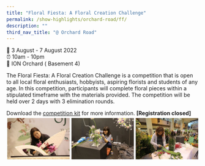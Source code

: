 ```yaml
---
title: "Floral Fiesta: A Floral Creation Challenge"
permalink: /show-highlights/orchard-road/ff/
description: ""
third_nav_title: "@ Orchard Road"
---
```

📆 3 August - 7 August 2022 <br>
⏰ 10am - 10pm<br>
📍 ION Orchard ( Basement 4) <br>

The Floral Fiesta: A Floral Creation Challenge is a competition that is open to all local floral enthusiasts, hobbyists, aspiring florists and students of any age. In this competition, participants will complete floral pieces within a stipulated timeframe with the materials provided. The competition will be held over 2 days with 3 elimination rounds. 

Download the [competition kit](/files/SGF2022%20Floral%20Fiesta%20Competition%20Kit.pdf) for more information.
**[Registration closed]**
![BTF](/images/BTF.jpg)